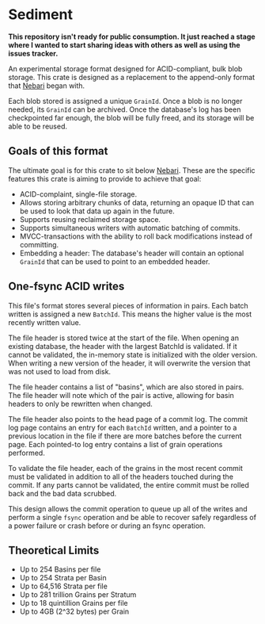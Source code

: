 # Sediment

**This repository isn't ready for public consumption. It just reached a stage
where I wanted to start sharing ideas with others as well as using the issues
tracker.**

An experimental storage format designed for ACID-compliant, bulk blob storage.
This crate is designed as a replacement to the append-only format that
[Nebari][nebari] began with.

Each blob stored is assigned a unique `GrainId`. Once a blob is no longer
needed, its `GrainId` can be archived. Once the database's log has been
checkpointed far enough, the blob will be fully freed, and its storage will be
able to be reused.

## Goals of this format

The ultimate goal is for this crate to sit below [Nebari][nebari]. These are the
specific features this crate is aiming to provide to achieve that goal:

* ACID-complaint, single-file storage.
* Allows storing arbitrary chunks of data, returning an opaque ID that can be
  used to look that data up again in the future.
* Supports reusing reclaimed storage space.
* Supports simultaneous writers with automatic batching of commits.
* MVCC-transactions with the ability to roll back modifications instead of
  committing.
* Embedding a header: The database's header will contain an optional `GrainId`
  that can be used to point to an embedded header.

## One-fsync ACID writes

This file's format stores several pieces of information in pairs. Each batch
written is assigned a new `BatchId`. This means the higher value is the most
recently written value.

The file header is stored twice at the start of the file. When opening an
existing database, the header with the largest BatchId is validated. If it
cannot be validated, the in-memory state is initialized with the older version.
When writing a new version of the header, it will overwrite the version that was
not used to load from disk.

The file header contains a list of "basins", which are also stored in pairs. The
file header will note which of the pair is active, allowing for basin headers to
only be rewritten when changed.

The file header also points to the head page of a commit log. The commit log
page contains an entry for each `BatchId` written, and a pointer to a previous
location in the file if there are more batches before the current page. Each
pointed-to log entry contains a list of grain operations performed.

To validate the file header, each of the grains in the most recent commit must
be validated in addition to all of the headers touched during the commit. If any
parts cannot be validated, the entire commit must be rolled back and the bad
data scrubbed.

This design allows the commit operation to queue up all of the writes and
perform a single `fsync` operation and be able to recover safely regardless of a
power failure or crash before or during an fsync operation.

## Theoretical Limits

* Up to 254 Basins per file
* Up to 254 Strata per Basin
* Up to 64,516 Strata per file
* Up to 281 trillion Grains per Stratum
* Up to 18 quintillion Grains per file
* Up to 4GB (2^32 bytes) per Grain

[nebari]: https://github.com/khonsulabs/nebari
